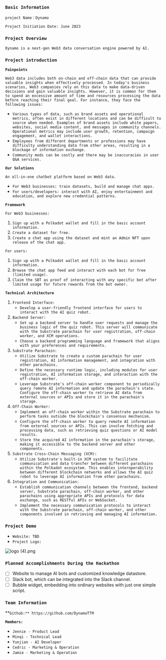 ### `Basic Information`

`project Name：Dynamo`

`Project Initiation Date: June 2023`

### `Project Overview`

`Dynamo is a next-gen Web3 data conversation engine powered by AI.` 

### **`Project introduction`**

**`Painpoints`**

`Web3 data includes both on-chain and off-chain data that can provide valuable insights when effectively processed. In today's business scenarios, Web3 companies rely on this data to make data-driven decisions and gain valuable insights. However, it is common for them to spend an excessive amount of time and resources processing the data before reaching their final goal. For instance, they face the following issues:`

- `Various types of data, such as brand assets and operational metrics, often exist in different locations and can be difficult to source when needed. Examples of brand assets include white papers, websites, social media content, and messages in community channels. Operational metrics may include user growth, retention, campaign engagement, and wallet interactions.`
- `Employees from different departments or professions may have difficulty understanding data from other areas, resulting in a blockage of information exchange.`
- `Community mods can be costly and there may be inaccuracies in user Q&A services.`

**`Our Solutions`**

`An all-in-one chatbot platform based on Web3 data.`

- `For Web3 businesses: train datasets, build and manage chat apps.`
- `For users/developers: interact with AI, enjoy entertainment and education, and explore new credential patterns.`

**`Framework`**

`For Web3 businesses:`

1. `Sign up with a Polkadot wallet and fill in the basic account information.`
2. `Create a dataset for free.`
3. `Create a chat app using the dataset and mint an Admin NFT upon release of the chat app.`

`For users:`

1. `Sign up with a Polkadot wallet and fill in the basic account information.`
2. `Browse the chat app feed and interact with each bot for free (limited usage).`
3. `Claim the SBT as proof of interacting with any specific bot after limited usage for future rewards from the bot owner.`

**`Technical Architecture`**

1. `Frontend Interface:`
    - `Develop a user-friendly frontend interface for users to interact with the AI quiz robot.`
2. `Backend Server:`
    - `Set up a backend server to handle user requests and manage the business logic of the quiz robot. This server will communicate with the Substrate parachain for user registration, off-chain worker, and XCM operations.`
    - `Choose a backend programming language and framework that aligns with your preferences and requirements.`
3. `Substrate Parachain:`
    - `Utilize Substrate to create a custom parachain for user registration, AI information management, and integration with other parachains.`
    - `Define the necessary runtime logic, including modules for user registration, AI information storage, and interaction with the off-chain worker.`
    - `Leverage Substrate's off-chain worker component to periodically query remote AI information and update the parachain's state. Configure the off-chain worker to retrieve AI data from external sources or APIs and store it in the parachain's storage.`
4. `Off-Chain Worker:`
    - `Implement an off-chain worker within the Substrate parachain to perform tasks outside the blockchain's consensus mechanism.`
    - `Configure the off-chain worker to query remote AI information from external sources or APIs. This can involve fetching and processing data, such as retrieving quiz questions or AI model results.`
    - `Store the acquired AI information in the parachain's storage, making it accessible to the backend server and other components.`
5. `Substrate Cross-Chain Messaging (XCM):`
    - `Utilize Substrate's built-in XCM system to facilitate communication and data transfer between different parachains within the Polkadot ecosystem. This enables interoperability between different blockchain networks and allows the AI quiz robot to leverage AI information from other parachains.`
6. `Integration and Communication:`
    - `Establish communication channels between the frontend, backend server, Substrate parachain, off-chain worker, and other parachains using appropriate APIs and protocols for data exchange, such as RESTful APIs or WebSocket.`
    - `Implement the necessary communication protocols to interact with the Substrate parachain, off-chain worker, and other components involved in retrieving and managing AI information.`

### **`Project Demo`**

- `Website: TBD`
- `Project Logo:`

![logo (4).png](https://s3-us-west-2.amazonaws.com/secure.notion-static.com/14ae662a-6925-4669-abaa-6fc793a107ec/logo_(4).png)

### **`Planned Accomplishments During the Hackathon`**

- [ ]  Website to manage AI bots and customized knowledge datastore.
- [ ]  Slack bot, which can be integrated into the Slack channel.
- [ ]  Bubble widget,  embedding into ordinary websites with just one simple script.

### **`Team Information`**

**`Github:** https://github.com/DynamoTTM`

**`Members:`**

- `Jennie - Product Lead`
- `Minqi - Technical Lead`
- `Yunjian - AI Developer`
- `Cedric - Marketing & Operation`
- `Jamie - Marketing & Operation`